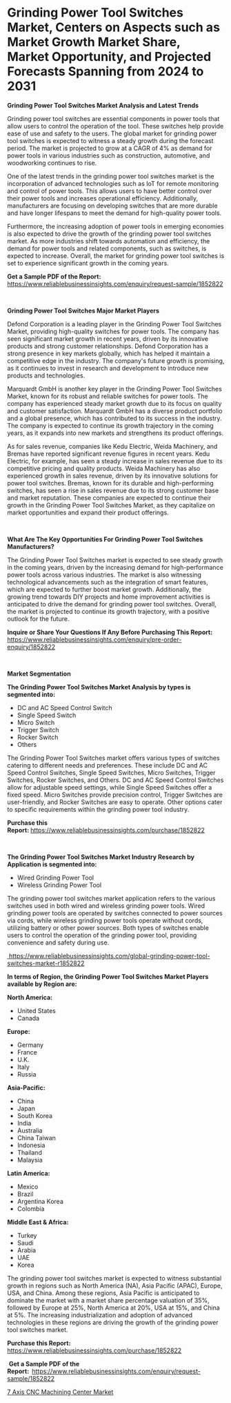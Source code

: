 <p><h1>Grinding Power Tool Switches Market, Centers on Aspects such as Market Growth Market Share, Market Opportunity, and Projected Forecasts Spanning from 2024 to 2031</h1></p><p><strong>Grinding Power Tool Switches Market Analysis and Latest Trends</strong></p>
<p><p>Grinding power tool switches are essential components in power tools that allow users to control the operation of the tool. These switches help provide ease of use and safety to the users. The global market for grinding power tool switches is expected to witness a steady growth during the forecast period. The market is projected to grow at a CAGR of 4% as demand for power tools in various industries such as construction, automotive, and woodworking continues to rise.</p><p>One of the latest trends in the grinding power tool switches market is the incorporation of advanced technologies such as IoT for remote monitoring and control of power tools. This allows users to have better control over their power tools and increases operational efficiency. Additionally, manufacturers are focusing on developing switches that are more durable and have longer lifespans to meet the demand for high-quality power tools.</p><p>Furthermore, the increasing adoption of power tools in emerging economies is also expected to drive the growth of the grinding power tool switches market. As more industries shift towards automation and efficiency, the demand for power tools and related components, such as switches, is expected to increase. Overall, the market for grinding power tool switches is set to experience significant growth in the coming years.</p></p>
<p><strong>Get a Sample PDF of the Report:&nbsp;</strong> <a href="https://www.reliablebusinessinsights.com/enquiry/request-sample/1852822">https://www.reliablebusinessinsights.com/enquiry/request-sample/1852822</a></p>
<p>&nbsp;</p>
<p><strong>Grinding Power Tool Switches Major Market Players</strong></p>
<p><p>Defond Corporation is a leading player in the Grinding Power Tool Switches Market, providing high-quality switches for power tools. The company has seen significant market growth in recent years, driven by its innovative products and strong customer relationships. Defond Corporation has a strong presence in key markets globally, which has helped it maintain a competitive edge in the industry. The company's future growth is promising, as it continues to invest in research and development to introduce new products and technologies.</p><p>Marquardt GmbH is another key player in the Grinding Power Tool Switches Market, known for its robust and reliable switches for power tools. The company has experienced steady market growth due to its focus on quality and customer satisfaction. Marquardt GmbH has a diverse product portfolio and a global presence, which has contributed to its success in the industry. The company is expected to continue its growth trajectory in the coming years, as it expands into new markets and strengthens its product offerings.</p><p>As for sales revenue, companies like Kedu Electric, Weida Machinery, and Bremas have reported significant revenue figures in recent years. Kedu Electric, for example, has seen a steady increase in sales revenue due to its competitive pricing and quality products. Weida Machinery has also experienced growth in sales revenue, driven by its innovative solutions for power tool switches. Bremas, known for its durable and high-performing switches, has seen a rise in sales revenue due to its strong customer base and market reputation. These companies are expected to continue their growth in the Grinding Power Tool Switches Market, as they capitalize on market opportunities and expand their product offerings.</p></p>
<p>&nbsp;</p>
<p><strong>What Are The Key Opportunities For Grinding Power Tool Switches Manufacturers?</strong></p>
<p><p>The Grinding Power Tool Switches market is expected to see steady growth in the coming years, driven by the increasing demand for high-performance power tools across various industries. The market is also witnessing technological advancements such as the integration of smart features, which are expected to further boost market growth. Additionally, the growing trend towards DIY projects and home improvement activities is anticipated to drive the demand for grinding power tool switches. Overall, the market is projected to continue its growth trajectory, with a positive outlook for the future.</p></p>
<p><strong>Inquire or Share Your Questions If Any Before Purchasing This Report:</strong> <a href="https://www.reliablebusinessinsights.com/enquiry/pre-order-enquiry/1852822">https://www.reliablebusinessinsights.com/enquiry/pre-order-enquiry/1852822</a></p>
<p>&nbsp;</p>
<p><strong>Market Segmentation</strong></p>
<p><strong>The Grinding Power Tool Switches Market Analysis by types is segmented into:</strong></p>
<p><ul><li>DC and AC Speed Control Switch</li><li>Single Speed Switch</li><li>Micro Switch</li><li>Trigger Switch</li><li>Rocker Switch</li><li>Others</li></ul></p>
<p><p>The Grinding Power Tool Switches market offers various types of switches catering to different needs and preferences. These include DC and AC Speed Control Switches, Single Speed Switches, Micro Switches, Trigger Switches, Rocker Switches, and Others. DC and AC Speed Control Switches allow for adjustable speed settings, while Single Speed Switches offer a fixed speed. Micro Switches provide precision control, Trigger Switches are user-friendly, and Rocker Switches are easy to operate. Other options cater to specific requirements within the grinding power tool industry.</p></p>
<p><strong>Purchase this Report:&nbsp;</strong><a href="https://www.reliablebusinessinsights.com/purchase/1852822">https://www.reliablebusinessinsights.com/purchase/1852822</a></p>
<p>&nbsp;</p>
<p><strong>The Grinding Power Tool Switches Market Industry Research by Application is segmented into:</strong></p>
<p><ul><li>Wired Grinding Power Tool</li><li>Wireless Grinding Power Tool</li></ul></p>
<p><p>The grinding power tool switches market application refers to the various switches used in both wired and wireless grinding power tools. Wired grinding power tools are operated by switches connected to power sources via cords, while wireless grinding power tools operate without cords, utilizing battery or other power sources. Both types of switches enable users to control the operation of the grinding power tool, providing convenience and safety during use.</p></p>
<p><a href="https://www.reliablebusinessinsights.com/global-grinding-power-tool-switches-market-r1852822">&nbsp;https://www.reliablebusinessinsights.com/global-grinding-power-tool-switches-market-r1852822</a></p>
<p><strong>In terms of Region, the Grinding Power Tool Switches Market Players available by Region are:</strong></p>
<p>
    <p> <strong> North America: </strong>
        <ul>
            <li>United States</li>
            <li>Canada</li>
        </ul>
        </p> 
    <p> <strong> Europe: </strong>
        <ul>
            <li>Germany</li>
            <li>France</li>
            <li>U.K.</li>
            <li>Italy</li>
            <li>Russia</li>
        </ul>
        </p> 
    <p> <strong> Asia-Pacific: </strong>
        <ul>
            <li>China</li>
            <li>Japan</li>
            <li>South Korea</li>
            <li>India</li>
            <li>Australia</li>
            <li>China Taiwan</li>
            <li>Indonesia</li>
            <li>Thailand</li>
            <li>Malaysia</li>
        </ul>
        </p> 
    <p> <strong> Latin America: </strong>
        <ul>
            <li>Mexico</li>
            <li>Brazil</li>
            <li>Argentina Korea</li>
            <li>Colombia</li>
        </ul>
        </p> 
    <p> <strong> Middle East & Africa: </strong>
        <ul>
            <li>Turkey</li>
            <li>Saudi</li>
            <li>Arabia</li>
            <li>UAE</li>
            <li>Korea</li>
        </ul>
    </p>
    </p>
<p><p>The grinding power tool switches market is expected to witness substantial growth in regions such as North America (NA), Asia Pacific (APAC), Europe, USA, and China. Among these regions, Asia Pacific is anticipated to dominate the market with a market share percentage valuation of 35%, followed by Europe at 25%, North America at 20%, USA at 15%, and China at 5%. The increasing industrialization and adoption of advanced technologies in these regions are driving the growth of the grinding power tool switches market.</p></p>
<p><strong>Purchase this Report: </strong><a href="https://www.reliablebusinessinsights.com/purchase/1852822">https://www.reliablebusinessinsights.com/purchase/1852822</a></p>
<p>&nbsp;<strong>Get a Sample PDF of the Report:&nbsp;&nbsp;</strong><a href="https://www.reliablebusinessinsights.com/enquiry/request-sample/1852822">https://www.reliablebusinessinsights.com/enquiry/request-sample/1852822</a></p>
<p><strong></strong></p>
<p><p><a href="https://view.publitas.com/reportprime-1/insights-into-the-7-axis-cnc-machining-center-market-market-players-market-size-geographical-regions-and-forecast-2024-2031/">7 Axis CNC Machining Center Market</a></p></p>